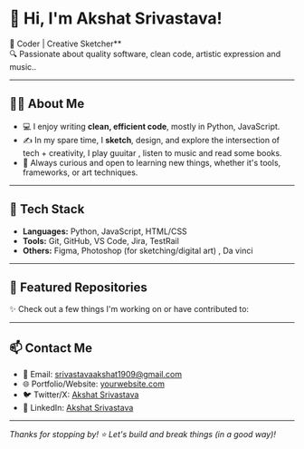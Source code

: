 # 👋 Hi, I'm Akshat Srivastava!

🎯 Coder | Creative Sketcher**  
🔍 Passionate about quality software, clean code, artistic expression and music..

---

## 👨‍💻 About Me

- 💻 I enjoy writing **clean, efficient code**, mostly in Python, JavaScript.
- ✍️ In my spare time, I **sketch**, design, and explore the intersection of tech + creativity, I play guuitar , listen to music and read some books.
- 🚀 Always curious and open to learning new things, whether it's tools, frameworks, or art techniques.

---

## 🧰 Tech Stack

- **Languages:** Python, JavaScript, HTML/CSS
- **Tools:** Git, GitHub, VS Code, Jira, TestRail
- **Others:** Figma, Photoshop (for sketching/digital art) , Da vinci

---

## 📂 Featured Repositories

✨ Check out a few things I'm working on or have contributed to:



---

## 📫 Contact Me

- 📧 Email: srivastavaakshat1909@gmail.com
- 🌐 Portfolio/Website: [yourwebsite.com](https://yourwebsite.com)  
- 🐦 Twitter/X: [Akshat Srivastava](https://x.com/Akii0019)  
- 💼 LinkedIn: [Akshat Srivastava](https://www.linkedin.com/in/akshat-srivastava-300455308/)

---

_Thanks for stopping by! ⭐ Let's build and break things (in a good way)!_


